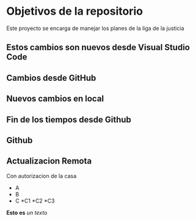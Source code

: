 # Objetivos de la repositorio

Este proyecto se encarga de manejar los planes de la liga de la justicia

## Estos cambios son nuevos desde Visual Studio Code

## Cambios desde GitHub
## Nuevos cambios en local

## Fin de los tiempos desde Github
## Github

## Actualizacion Remota
Con autorizacion de la casa

* A
* B
* C
  *C1
  *C2
  *C3

__Esto es__ _un texto_
